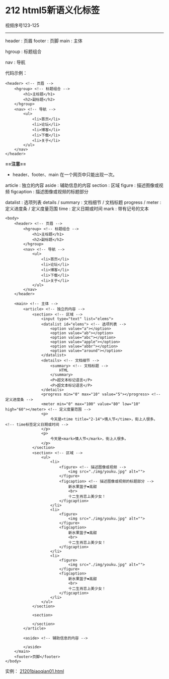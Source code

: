 # 212 html5新语义化标签

视频序号123-125



***

header : 页眉
footer : 页脚
main : 主体

hgroup : 标题组合

nav : 导航

代码示例：

    <header> <!-- 页眉 -->
        <hgroup> <!-- 标题组合 -->
            <h1>主标题</h1>
            <h2>副标题</h2>
        </hgroup>
        <nav> <!-- 导航 -->
            <ul>
                <li>首页</li>
                <li>论坛</li>
                <li>博客</li>
                <li>下载</li>
                <li>关于</li>
            </ul>
        </nav>
    </header> 
**==注意==**

* header、footer、main 在一个网页中只能出现一次。




article : 独立的内容
aside : 辅助信息的内容
section : 区域
figure : 描述图像或视频
figcaption : 描述图像或视频的标题部分

datalist : 选项列表
details / summary : 文档细节 / 文档标题
progress / meter : 定义进度条 / 定义度量范围
time : 定义日期或时间
mark : 带有记号的文本

```
<body>
    <header> <!-- 页眉 -->
        <hgroup> <!-- 标题组合 -->
            <h1>主标题</h1>
            <h2>副标题</h2>
        </hgroup>
        <nav> <!-- 导航 -->
            <ul>
                <li>首页</li>
                <li>论坛</li>
                <li>博客</li>
                <li>下载</li>
                <li>关于</li>
            </ul>
        </nav>
    </header> 

    <main> <!-- 主体 -->
        <article> <!-- 独立的内容 -->
            <section> <!-- 区域 -->
                <input type="text" list="elems">
                <datalist id="elems"> <!-- 选项列表 -->
                    <option value="a"></option>
                    <option value="ab"></option>
                    <option value="abc"></option>
                    <option value="apple"></option>
                    <option value="abbr"></option>
                    <option value="around"></option>
                </datalist>
                <details> <!-- 文档细节 -->
                    <summary> <!-- 文档标题 -->
                        HTML
                    </summary>
                    <P>超文本标记语言</P>
                    <P>超文本标记语言</P>
                </details>
                <progress min="0" max="10" value="5"></progress> <!-- 定义进度条 -->
                <meter min="0" max="100" value="80" low="10" high="60"></meter> <!-- 定义度量范围 -->
                <p>
                    今天是<time title="2-14">情人节</time>，街上人很多。 <!-- time标签定义日期或时间 -->
                </p>
                <p>
                    今天是<mark>情人节</mark>，街上人很多。
                </p>
            </section>
            <section> <!-- 区域 -->
                <ul>
                    <li>
                        <figure> <!-- 描述图像或视频 -->
                            <img src="./img/youku.jpg" alt="">
                        </figure>
                        <figcaption> <!-- 描述图像或视频的标题部分 -->
                            新水果篮子❤️高甜
                            <br>
                            十二生肖恋上美少女！
                        </figcaption>
                    </li>
                    <li>
                        <figure>
                            <img src="./img/youku.jpg" alt="">
                        </figure>
                        <figcaption>
                            新水果篮子❤️高甜
                            <br>
                            十二生肖恋上美少女！
                        </figcaption>
                    </li>
                    <li>
                        <figure>
                            <img src="./img/youku.jpg" alt="">
                        </figure>
                        <figcaption>
                            新水果篮子❤️高甜
                            <br>
                            十二生肖恋上美少女！
                        </figcaption>
                    </li>
                </ul>
            </section>
            
            <section>

            </section>
        </article>

        <aside> <!-- 辅助信息的内容 -->

        </aside>
    </main>
    <footer>页脚</footer>
</body>
```

实例： [21201biaoqian01.html](21201biaoqian01.html) 